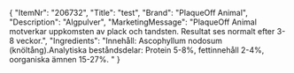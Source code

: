{
  "ItemNr": "206732",
  "Title": "test",
  "Brand": "PlaqueOff Animal",
  "Description": "Algpulver",
  "MarketingMessage": "PlaqueOff Animal motverkar uppkomsten av plack och tandsten. Resultat ses normalt efter 3-8 veckor.",
  "Ingredients": "Innehåll: Ascophyllum nodosum (knöltång).Analytiska beståndsdelar: Protein 5-8%, fettinnehåll 2-4%, oorganiska ämnen 15-27%. "
}